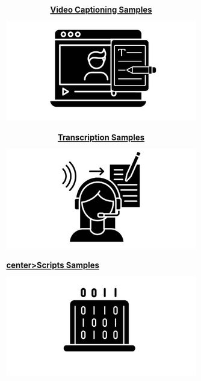 ## [<center>Video Captioning Samples</center>](./video-captioning.html)
[![video-captioning](https://raw.githubusercontent.com/Aledua/aledua.github.io/refs/heads/main/assets/img/video-captioning.png)](./video-captioning.html)

## [<center>Transcription Samples</center>](./transcription.html)
[<center>![transcription](https://raw.githubusercontent.com/Aledua/aledua.github.io/refs/heads/main/assets/img/transcription.png)</center>](./transcription.html)

## [center>Scripts Samples</center>](./transcription.html)
[![scripts](https://raw.githubusercontent.com/Aledua/aledua.github.io/refs/heads/main/assets/img/scripts.png)](./transcription.html)
